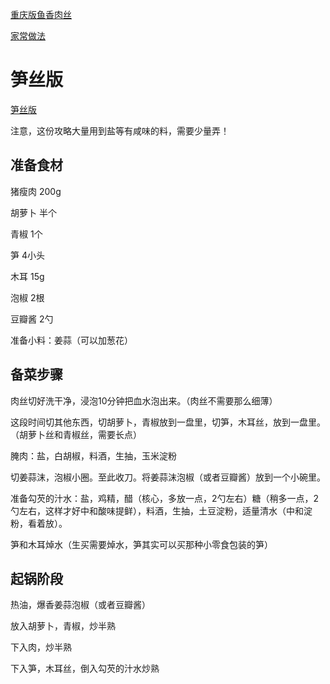﻿
[重庆版鱼香肉丝](https://www.bilibili.com/video/BV1WJ4m1M7rJ/?vd_source=386bdb94ff2a430f8d22a6de9755030c)



[家常做法](https://www.bilibili.com/video/BV1zZAAerEJ3/?vd_source=386bdb94ff2a430f8d22a6de9755030c)


# 笋丝版

[笋丝版](https://www.bilibili.com/video/BV1u4yoYZEeK/?vd_source=386bdb94ff2a430f8d22a6de9755030c)

注意，这份攻略大量用到盐等有咸味的料，需要少量弄！

## 准备食材

猪瘦肉 200g

胡萝卜 半个

青椒   1个

笋    4小头

木耳   15g

泡椒   2根

豆瓣酱 2勺

准备小料：姜蒜（可以加葱花）

## 备菜步骤

肉丝切好洗干净，浸泡10分钟把血水泡出来。（肉丝不需要那么细薄）

这段时间切其他东西，切胡萝卜，青椒放到一盘里，切笋，木耳丝，放到一盘里。（胡萝卜丝和青椒丝，需要长点）

腌肉：盐，白胡椒，料酒，生抽，玉米淀粉

切姜蒜沫，泡椒小圈。至此收刀。将姜蒜沫泡椒（或者豆瓣酱）放到一个小碗里。

准备勾芡的汁水：盐，鸡精，醋（核心，多放一点，2勺左右）糖（稍多一点，2勺左右，这样才好中和酸味提鲜），料酒，生抽，土豆淀粉，适量清水（中和淀粉，看着放）。

笋和木耳焯水（生买需要焯水，笋其实可以买那种小零食包装的笋）

## 起锅阶段

热油，爆香姜蒜泡椒（或者豆瓣酱）

放入胡萝卜，青椒，炒半熟

下入肉，炒半熟

下入笋，木耳丝，倒入勾芡的汁水炒熟
